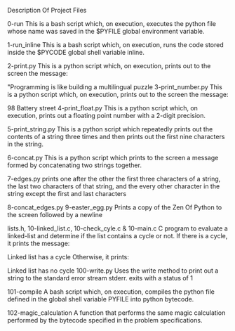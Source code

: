 Description Of Project Files

0-run
This is a bash script which, on execution, executes the python file whose name was saved in the $PYFILE global environment variable.

1-run_inline
This is a bash script which, on execution, runs the code stored inside the $PYCODE global shell variable inline.

2-print.py
This is a python script which, on execution, prints out to the screen the message:

"Programming is like building a multilingual puzzle
3-print_number.py
This is a python script which, on execution, prints out to the screen the message:

98 Battery street
4-print_float.py
This is a python script which, on execution, prints out a floating point number with a 2-digit precision.

5-print_string.py
This is a python script which repeatedly prints out the contents of a string three times and then prints out the first nine characters in the string.

6-concat.py
This is a python script which prints to the screen a message formed by concatenating two strings together.

7-edges.py
prints one after the other the first three characters of a string, the last two characters of that string, and the every other character in the string except the first and last characters

8-concat_edges.py
9-easter_egg.py
Prints a copy of the Zen Of Python to the screen followed by a newline

lists.h, 10-linked_list.c, 10-check_cyle.c & 10-main.c
C program to evaluate a linked-list and determine if the list contains a cycle or not. If there is a cycle, it prints the message:

Linked list has a cycle
Otherwise, it prints:

Linked list has no cycle
100-write.py
Uses the write method to print out a string to the standard error stream stderr. exits with a status of 1

101-compile
A bash script which, on execution, compiles the python file defined in the global shell variable PYFILE into python bytecode.

102-magic_calculation
A function that performs the same magic calculation performed by the bytecode specified in the problem specifications.
